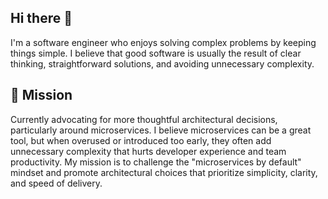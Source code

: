 ## Hi there 👋

I'm a software engineer who enjoys solving complex problems by keeping things simple. I believe that good software is usually the result of clear thinking, straightforward solutions, and avoiding unnecessary complexity.

## 🎯 Mission

Currently advocating for more thoughtful architectural decisions, particularly around microservices. I believe microservices can be a great tool, but when overused or introduced too early, they often add unnecessary complexity that hurts developer experience and team productivity. My mission is to challenge the "microservices by default" mindset and promote architectural choices that prioritize simplicity, clarity, and speed of delivery.

<!--
**ellisv/ellisv** is a ✨ _special_ ✨ repository because its `README.md` (this file) appears on your GitHub profile.

Here are some ideas to get you started:

- 🔭 I’m currently working on ...
- 🌱 I’m currently learning ...
- 👯 I’m looking to collaborate on ...
- 🤔 I’m looking for help with ...
- 💬 Ask me about ...
- 📫 How to reach me: ...
- 😄 Pronouns: ...
- ⚡ Fun fact: ...
-->
